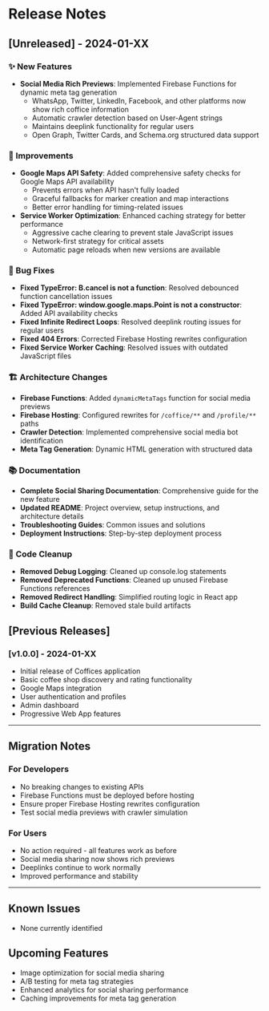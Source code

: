 # Release Notes

## [Unreleased] - 2024-01-XX

### ✨ New Features
- **Social Media Rich Previews**: Implemented Firebase Functions for dynamic meta tag generation
  - WhatsApp, Twitter, LinkedIn, Facebook, and other platforms now show rich coffice information
  - Automatic crawler detection based on User-Agent strings
  - Maintains deeplink functionality for regular users
  - Open Graph, Twitter Cards, and Schema.org structured data support

### 🔧 Improvements
- **Google Maps API Safety**: Added comprehensive safety checks for Google Maps API availability
  - Prevents errors when API hasn't fully loaded
  - Graceful fallbacks for marker creation and map interactions
  - Better error handling for timing-related issues
- **Service Worker Optimization**: Enhanced caching strategy for better performance
  - Aggressive cache clearing to prevent stale JavaScript issues
  - Network-first strategy for critical assets
  - Automatic page reloads when new versions are available

### 🐛 Bug Fixes
- **Fixed TypeError: B.cancel is not a function**: Resolved debounced function cancellation issues
- **Fixed TypeError: window.google.maps.Point is not a constructor**: Added API availability checks
- **Fixed Infinite Redirect Loops**: Resolved deeplink routing issues for regular users
- **Fixed 404 Errors**: Corrected Firebase Hosting rewrites configuration
- **Fixed Service Worker Caching**: Resolved issues with outdated JavaScript files

### 🏗️ Architecture Changes
- **Firebase Functions**: Added `dynamicMetaTags` function for social media previews
- **Firebase Hosting**: Configured rewrites for `/coffice/**` and `/profile/**` paths
- **Crawler Detection**: Implemented comprehensive social media bot identification
- **Meta Tag Generation**: Dynamic HTML generation with structured data

### 📚 Documentation
- **Complete Social Sharing Documentation**: Comprehensive guide for the new feature
- **Updated README**: Project overview, setup instructions, and architecture details
- **Troubleshooting Guides**: Common issues and solutions
- **Deployment Instructions**: Step-by-step deployment process

### 🧹 Code Cleanup
- **Removed Debug Logging**: Cleaned up console.log statements
- **Removed Deprecated Functions**: Cleaned up unused Firebase Functions references
- **Removed Redirect Handling**: Simplified routing logic in React app
- **Build Cache Cleanup**: Removed stale build artifacts

## [Previous Releases]

### [v1.0.0] - 2024-01-XX
- Initial release of Coffices application
- Basic coffee shop discovery and rating functionality
- Google Maps integration
- User authentication and profiles
- Admin dashboard
- Progressive Web App features

---

## Migration Notes

### For Developers
- No breaking changes to existing APIs
- Firebase Functions must be deployed before hosting
- Ensure proper Firebase Hosting rewrites configuration
- Test social media previews with crawler simulation

### For Users
- No action required - all features work as before
- Social media sharing now shows rich previews
- Deeplinks continue to work normally
- Improved performance and stability

---

## Known Issues

- None currently identified

## Upcoming Features

- Image optimization for social media sharing
- A/B testing for meta tag strategies
- Enhanced analytics for social sharing performance
- Caching improvements for meta tag generation 